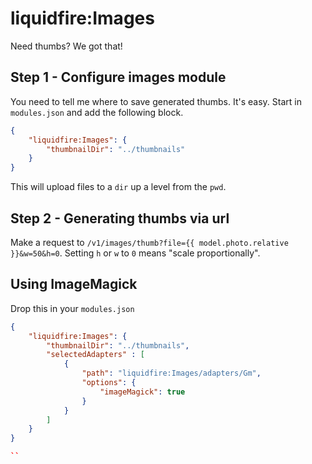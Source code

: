 # liquidfire:Images
Need thumbs? We got that!

## Step 1 - Configure images module
You need to tell me where to save generated thumbs. It's easy. Start in `modules.json` and add the following block.
```json
{
    "liquidfire:Images": {
        "thumbnailDir": "../thumbnails"
    }
}
```
This will upload files to a `dir` up a level from the `pwd`.

## Step 2 - Generating thumbs via url
Make a request to `/v1/images/thumb?file={{ model.photo.relative }}&w=50&h=0`. Setting `h` or `w` to `0` means "scale proportionally".


## Using ImageMagick
Drop this in your `modules.json`

```json
{
    "liquidfire:Images": {
        "thumbnailDir": "../thumbnails",
        "selectedAdapters" : [
            {
                "path": "liquidfire:Images/adapters/Gm",
                "options": {
                    "imageMagick": true
                }
            }
        ]
    }
}

``